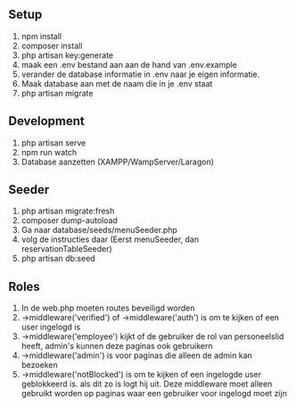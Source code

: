 ## Setup
1. npm install
2. composer install
3. php artisan key:generate
4. maak een .env bestand aan aan de hand van .env.example
5. verander de database informatie in .env naar je eigen informatie.
6. Maak database aan met de naam die in je .env staat
7. php artisan migrate

## Development
1. php artisan serve
2. npm run watch
3. Database aanzetten (XAMPP/WampServer/Laragon)

## Seeder
1. php artisan migrate:fresh
2. composer dump-autoload
3. Ga naar database/seeds/menuSeeder.php
4. volg de instructies daar (Eerst menuSeeder, dan reservationTableSeeder)
5. php artisan db:seed

## Roles
1. In de web.php moeten routes beveiligd worden
2. ->middleware('verified') of ->middleware('auth') is om te kijken of een user ingelogd is
3. ->middleware('employee') kijkt of de gebruiker de rol van personeelslid heeft, admin's kunnen deze paginas ook gebruikern
4. ->middleware('admin') is voor paginas die alleen de admin kan bezoeken
5. ->middleware('notBlocked') is om te kijken of een ingelogde user geblokkeerd is. als dit zo is logt hij uit. Deze middleware moet alleen gebruikt worden op paginas waar een gebruiker voor ingelogd moet zijn
